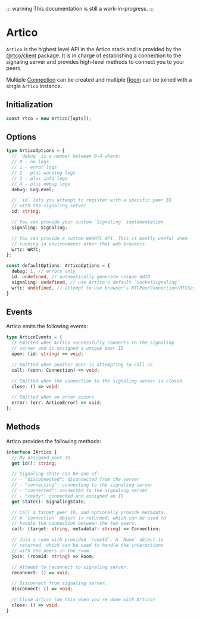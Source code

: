 ::: warning
This documentation is still a work-in-progress.
:::

# Artico

`Artico` is the highest level API in the Artico stack and is provided by the [@rtco/client](https://www.npmjs.com/package/@rtco/client) package.
It is in charge of establishing a connection to the signaling server and provides high-level methods to connect you to your peers.

Multiple [Connection](/reference/connection) can be created and multiple [Room](/reference/room) can be joined with a single `Artico` instance.


## Initialization

```ts
const rtco = new Artico([opts]);
```

## Options

```ts
type ArticoOptions = {
  // `debug` is a number between 0-4 where:
  // 0 - no logs
  // 1 - error logs
  // 2 - plus warning logs
  // 3 - plus info logs
  // 4 - plus debug logs
  debug: LogLevel;

  // `id` lets you attempt to register with a specific peer ID
  // with the signaling server
  id: string;

  // You can provide your custom `Signaling` implementation
  signaling: Signaling;

  // You can provide a custom WebRTC API. This is mostly useful when
  // running in environments other that web browsers
  wrtc: WRTC;
};

const defaultOptions: ArticoOptions = {
  debug: 1, // errors only
  id: undefined, // automatically generate unique UUID
  signaling: undefined, // use Artico's default `SocketSignaling`
  wrtc: undefined, // attempt to use browser's RTCPeerConnection/RTCSessionDescription/RTCIceCandidate
}
```


## Events

Artico emits the following events:

```ts
type ArticoEvents = {
  // Emitted when Artico successfully connects to the signaling
  // server and is assigned a unique peer ID
  open: (id: string) => void;

  // Emitted when another peer is attempting to call us
  call: (conn: Connection) => void;

  // Emitted when the connection to the signaling server is closed
  close: () => void;

  // Emitted when an error occurs
  error: (err: ArticoError) => void;
};

```

## Methods

Artico provides the following methods:

```ts
interface IArtico {
  // My assigned peer ID
  get id(): string;

  // Signaling state can be one of:
  // - "disconnected": diconnected from the server
  // - "connecting": connecting to the signaling server
  // - "connected": connected to the signaling server
  // - "ready": connected and assigned an ID
  get state(): SignalingState;

  // Call a target peer ID, and optionally provide metadata.
  // A `Connection` object is returned, which can be used to
  // handle the connection between the two peers.
  call: (target: string, metadata?: string) => Connection;

  // Join a room with provided `roomId`. A `Room` object is
  // returned, which can be used to handle the interactions
  // with the peers in the room.
  join: (roomId: string) => Room;

  // Attempt to reconnect to signaling server.
  reconnect: () => void;

  // Disconnect from signaling server.
  disconnect: () => void;

  // Close Artico (do this when you're done with Artico)
  close: () => void;
}
```


